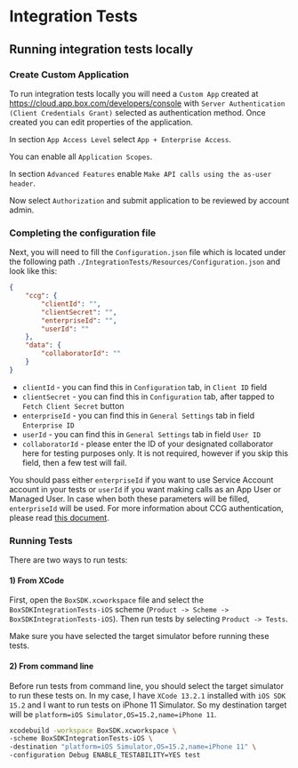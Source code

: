 # Integration Tests

## Running integration tests locally

### Create Custom Application

To run integration tests locally you will need a `Custom App` created at https://cloud.app.box.com/developers/console 
with `Server Authentication (Client Credentials Grant)` selected as authentication method.
Once created you can edit properties of the application. 

In section `App Access Level` select `App + Enterprise Access`. 

You can enable all `Application Scopes`.

In section `Advanced Features` enable `Make API calls using the as-user header`.

Now select `Authorization` and submit application to be reviewed by account admin.

### Completing the configuration file

Next, you will need to fill the `Configuration.json` file which is located under the following path `./IntegrationTests/Resources/Configuration.json` and look like this:

```json
{
    "ccg": {
        "clientId": "",
        "clientSecret": "",
        "enterpriseId": "",
        "userId": ""
    },
    "data": {
        "collaboratorId": ""
    }
}
```

 - `clientId` - you can find this in `Configuration` tab, in `Client ID` field
 - `clientSecret` - you can find this in `Configuration` tab, after tapped to `Fetch Client Secret` button
 - `enterpriseId` - you can find this in `General Settings` tab in field `Enterprise ID`
 - `userId` - you can find this in `General Settings` tab in field `User ID`
 - `collaboratorId` - please enter the ID of your designated collaborator here for testing purposes only. It is not required, however if you skip this field, then a few test will fail.

You should pass either `enterpriseId` if you want to use Service Account account in your tests or `userId` if you want making calls as an App User or Managed User. In case when both these parameters will be filled, `enterpriseId` will be used. For more information about CCG authentication, please read [this document](../docs/usage/authentication.md#client-credentials-grant).


### Running Tests

There are two ways to run tests:

#### 1) From XCode
   
First, open the `BoxSDK.xcworkspace` file and select the `BoxSDKIntegrationTests-iOS` scheme (`Product -> Scheme -> BoxSDKIntegrationTests-iOS`). Then run tests by selecting `Product -> Tests`.

Make sure you have selected the target simulator before running these tests.

#### 2) From command line

Before run tests from command line, you should select the target simulator to run these tests on.
In my case, I have `XCode 13.2.1` installed with `iOS SDK 15.2` and I want to run tests on iPhone 11 Simulator. 
So my destination target will be `platform=iOS Simulator,OS=15.2,name=iPhone 11`.

```bash
xcodebuild -workspace BoxSDK.xcworkspace \
-scheme BoxSDKIntegrationTests-iOS \
-destination "platform=iOS Simulator,OS=15.2,name=iPhone 11" \
-configuration Debug ENABLE_TESTABILITY=YES test
```

